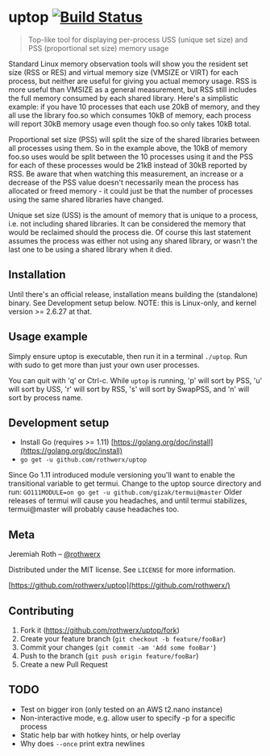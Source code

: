 # uptop [![Build Status](https://travis-ci.org/rothwerx/uptop.svg?branch=master)](https://travis-ci.org/rothwerx/uptop)
> Top-like tool for displaying per-process USS (unique set size) and PSS (proportional set size) memory usage

Standard Linux memory observation tools will show you the resident set size (RSS or RES) and virtual memory size (VMSIZE or VIRT) for each process, but neither are useful for giving you actual memory usage. RSS is more useful than VMSIZE as a general measurement, but RSS still includes the full memory consumed by each shared library. Here's a simplistic example: if you have 10 processes that each use 20kB of memory, and they all use the library foo.so which consumes 10kB of memory, each process will report 30kB memory usage even though foo.so only takes 10kB total.

Proportional set size (PSS) will split the size of the shared libraries between all processes using them. So in the example above, the 10kB of memory foo.so uses would be split between the 10 processes using it and the PSS for each of these processes would be 21kB instead of 30kB reported by RSS. Be aware that when watching this measurement, an increase or a decrease of the PSS value doesn't necessarily mean the process has allocated or freed memory - it could just be that the number of processes using the same shared libraries have changed.

Unique set size (USS) is the amount of memory that is unique to a process, i.e. not including shared libraries. It can be considered the memory that would be reclaimed should the process die. Of course this last statement assumes the process was either not using any shared library, or wasn't the last one to be using a shared library when it died.

## Installation

Until there's an official release, installation means building the (standalone) binary. See Development setup below. NOTE: this is Linux-only, and kernel version >= 2.6.27 at that.

## Usage example

Simply ensure uptop is executable, then run it in a terminal `./uptop`. Run with sudo to get more than just your own user processes.

You can quit with 'q' or Ctrl-c. While `uptop` is running, 'p' will sort by PSS, 'u' will sort by USS, 'r' will sort by RSS, 's' will sort by SwapPSS, and 'n' will sort by process name.

## Development setup

* Install Go (requires >= 1.11) [https://golang.org/doc/install](https://golang.org/doc/install)
* `go get -u github.com/rothwerx/uptop`

Since Go 1.11 introduced module versioning you'll want to enable the transitional variable to get termui. Change to the uptop source directory and run:
`GO111MODULE=on go get -u github.com/gizak/termui@master`
Older releases of termui will cause you headaches, and until termui stabilizes, termui@master will probably cause headaches too.


## Meta

Jeremiah Roth – [@rothwerx](https://twitter.com/rothwerx)

Distributed under the MIT license. See ``LICENSE`` for more information.

[https://github.com/rothwerx/uptop](https://github.com/rothwerx/)


## Contributing

1. Fork it (<https://github.com/rothwerx/uptop/fork>)
2. Create your feature branch (`git checkout -b feature/fooBar`)
3. Commit your changes (`git commit -am 'Add some fooBar'`)
4. Push to the branch (`git push origin feature/fooBar`)
5. Create a new Pull Request

## TODO
* Test on bigger iron (only tested on an AWS t2.nano instance)
* Non-interactive mode, e.g. allow user to specify -p <pid> for a specific process
* Static help bar with hotkey hints, or help overlay
* Why does `--once` print extra newlines
